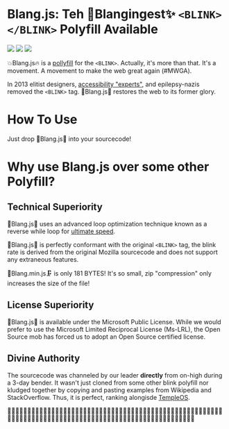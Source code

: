 <blink>Blang.js: Teh 💎Blangingest✨ `<BLINK></BLINK>` Polyfill Available</blink>
==================================================================
<img src="https://img.shields.io/badge/build-passing-green.svg">
<img src="https://img.shields.io/badge/coverage-100%25-green.svg">
<img src="https://img.shields.io/packagist/dm/doctrine/orm.svg">

💥Blang.js🔥 is a <a href="https://en.wikipedia.org/wiki/Polyfill">pollyfill</a> for the `<BLINK>`.  Actually, 
it's more than that.  It's a movement.  A movement to make the web great again (#MWGA).

In 2013 elitist designers, [accessibility "experts"](https://www.w3.org/TR/CSS21/text.html#lining-striking-props), and 
epilepsy-nazis removed the `<BLINK>` tag. 🔫Blang.js🎉 restores the web to its former glory.

How To Use
==========
Just drop 🤑Blang.js💆 into your sourcecode!


Why use Blang.js over some other Polyfill?
==========================================

Technical Superiority
---------------------
🍬Blang.js🍹 uses an advanced loop optimization technique known as a reverse while loop for [ultimate speed](https://jsperf.com/while-reverse-vs-for-cached-length).

🏦Blang.js🌋 is perfectly conformant with the original `<BLINK>` tag, the blink rate is derived from the original Mozilla
 sourcecode and does not support any extraneous features.

🔨Blang.min.js🗜 is only 181 BYTES!  It's so small, zip "compression" only increases the size of the file!

License Superiority
-------------------
📀Blang.js🍭 is available under the Microsoft Public License.  While we would prefer to use the Microsoft Limited Reciprocal License (Ms-LRL),
the Open Source mob has forced us to adopt an Open Source certified license.

Divine Authority
----------------
The sourcecode was channeled by our leader **directly** from on-high during a 3-day bender. It wasn't just cloned from some other blink polyfill nor kludged together
  by copying and pasting examples from Wikipedia and StackOverflow.  Thus, it is perfect, ranking alongisde [TempleOS](http://www.templeos.org/).
  
  🛅🛅🛅🛅🛅🛅🛅🛅🛅🛅🛅🛅🛅🛅🛅🛅🛅🛅🛅🛅🛅🛅🛅🛅🛅🛅🛅🛅🛅🛅🛅🛅🛅🛅🛅🛅🛅🛅🛅🛅🛅🛅🛅🛅🛅🛅🛅🛅🛅🛅🛅🛅🛅🛅🛅🛅🛅🛅🛅🛅🛅🛅🛅🛅🛅🛅🛅🛅🛅🛅🛅🛅🛅🛅🛅🛅🛅🛅🛅🛅🛅🛅🛅🛅🛅🛅🛅🛅🛅🛅🛅🛅🛅🛅🛅🛅🛅🛅🛅🛅🛅